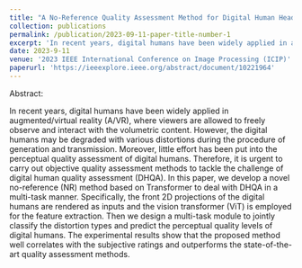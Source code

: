 ```yaml
---
title: "A No-Reference Quality Assessment Method for Digital Human Head"
collection: publications
permalink: /publication/2023-09-11-paper-title-number-1
excerpt: 'In recent years, digital humans have been widely applied in augmented/virtual reality (A/VR), where viewers are allowed to freely observe and interact with the volumetric content. However, the digital humans may be degraded with various distortions during the procedure of generation and transmission. Moreover, little effort has been put into the perceptual quality assessment of digital humans. Therefore, it is urgent to carry out objective quality assessment methods to tackle the challenge of digital human quality assessment (DHQA). In this paper, we develop a novel no-reference (NR) method based on Transformer to deal with DHQA in a multi-task manner. Specifically, the front 2D projections of the digital humans are rendered as inputs and the vision transformer (ViT) is employed for the feature extraction. Then we design a multi-task module to jointly classify the distortion types and predict the perceptual quality levels of digital humans. The experimental results show that the proposed method well correlates with the subjective ratings and outperforms the state-of-the-art quality assessment methods.'
date: 2023-9-11
venue: '2023 IEEE International Conference on Image Processing (ICIP)'
paperurl: 'https://ieeexplore.ieee.org/abstract/document/10221964'
---
```


Abstract:

In recent years, digital humans have been widely applied in augmented/virtual reality (A/VR), where viewers are allowed to freely observe and interact with the volumetric content. However, the digital humans may be degraded with various distortions during the procedure of generation and transmission. Moreover, little effort has been put into the perceptual quality assessment of digital humans. Therefore, it is urgent to carry out objective quality assessment methods to tackle the challenge of digital human quality assessment (DHQA). In this paper, we develop a novel no-reference (NR) method based on Transformer to deal with DHQA in a multi-task manner. Specifically, the front 2D projections of the digital humans are rendered as inputs and the vision transformer (ViT) is employed for the feature extraction. Then we design a multi-task module to jointly classify the distortion types and predict the perceptual quality levels of digital humans. The experimental results show that the proposed method well correlates with the subjective ratings and outperforms the state-of-the-art quality assessment methods.
